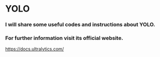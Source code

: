 # YOLO
### I will share some useful codes and instructions about YOLO.
### For further information visit its official website.
https://docs.ultralytics.com/
